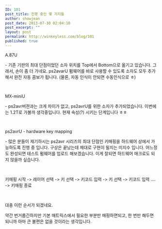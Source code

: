 ```yaml
---
ID: 101
post_title: 진행 중인 몇 가지들
author: showjean
post_date: 2013-07-30 02:04:10
post_excerpt: ""
layout: post
permalink: http://winkeyless.com/blog/101
published: true
---
```

<p>A.87U</p>
<p>- 기존 기판의 최대 단점이었던 소자 위치를 Top에서 Bottom으로 옮기고 있습니다. 그래서, 손이 좀 더 가네요. ps2avarU 펌웨어를 바로 사용할 수 있도록 소자도 모두 추가해서 완전 자동 콤보가 됩니다. (물론, 자동 인식이 안되면 수동인식으로 ㅎ)</p>
<p><br /></p>
<p>MX-miniU</p>
<p>- ps2avr버젼과는 크게 차이가 없고, ps2avrU를 위한 소자가 추가되었습니다. 이번에는 1.2T로 가볼까 생각중입니다. 현재 숙성(?) 시키는 단계입니다 ㅎㅎ</p>
<p><br /></p>
<p>ps2avrU -&nbsp;hardware key mapping</p>
<p>- 많은 분들이 제기하시는 ps2avr 시리즈의 최대 단점인 키매핑을 하드웨어 상에서 가능하도록 진행 중 입니다. 구상은 끝났는데 제대로 구현이 될지는 미지수 입니다. 어느정도 완성되면 테스트 펌웨어를 업로드 해보겠습니다. 이게 잘되면 하드웨어 매크로도 되지 않을까 싶습니다.</p>
<p><br /></p>
<p>키매핑 시작 -&gt; 레이어 선택 -&gt; 키 선택 -&gt; 키코드 입력 -&gt; 키 선택 -&gt; 키코드 입력 .... -&gt; 키매핑 종료&nbsp;</p>
<p><br /></p>
<p>대충 이런 순서가 되겠네요.</p>
<p>약간 번거롭긴하지만 기본 매트릭스에서 필요한 부분만 매핑하면되고, 한 번만 해두면 되니까 아마 큰 불편은 없을 것이라는 생각입니다.</p>
<p><br /></p>
<p><br /></p>
<p><br /></p>